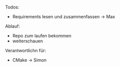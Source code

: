 Todos:
- Requirements lesen und zusammenfassen -> Max

Ablauf:
- Repo zum laufen bekommen
- weiterschauen

Verantwortlichn für:
- CMake -> Simon 
